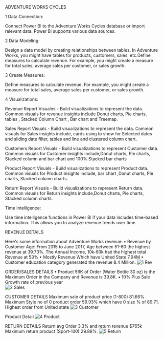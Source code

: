 ADVENTURE WORKS CYCLES

1 Data Connection:

Connect Power BI to the Adventure Works Cycles database or import relevant data. Power BI supports various data sources.

2 Data Modeling:

Design a data model by creating relationships between tables. In Adventure Works, you might have tables for products,
customers, sales, etc.Define measures to calculate revenue. For example, you might create a measure for total sales, 
average sales per customer, or sales growth.

3 Create Measures:

Define measures to calculate revenue. For example, you might create a measure for total sales, average sales per customer, or sales growth.


4 Visualizations:

Revenue Report Visuales - Build visualizations to represent the data. Common visuals for revenue insights include Donut charts, Pie charts, tables , Stacked Column Chart , Bar chart  and Treemap.

Sales Report Visuals - Build visualizations to represent the data. Common visuals for Sales insights include, cards using to show for Selected dates and sliding date filter, tables and line and clustered column chart.

Customers Report Visuals - Build visualizations to represent Customer data. Common visuals for Customer insights include,Donut charts, Pie charts, Stacked column and bar chart and 100% Stacked bar charts

Product Report Visuals - Build visualizations to represent Product data. Common visuals for Product insights include, bar chart ,Donut charts, Pie charts, Stacked column charts.

Return Report Visuals - Build visualizations to represent Return data. Common visuals for Return insights include,Donut charts, Pie charts, Stacked column charts.

Time Intelligence:

Use time intelligence functions in Power BI if your data includes time-based information. This allows you to analyze revenue trends over time.






REVENUE DETAILS

Here's some information about Adventure Works revenue: 
•	Revenue by Customer Age: From 2015 to June 2017, Age between 51-60 the highest revenue at 39.73%. The Annual Income, 
10k-60k had the highest total Revenue at 53%
•	Mostly Revenue Which have United State 7.94M
•	 Customer education category generated the revenue 8.4 Million. 
![1 Rev](https://github.com/Artofnew/Adventure-Work/assets/139541578/d1f538d9-a18f-46eb-81db-65695d5eba31)


ORDER/SALES DETAILS
•	Product 56K of Order (Water Bottle 30 oz) is the Maximum Order in the Company and Revenue is 39.8K.
•	10% Plus Sale Growth rate of previous year  
![2 Sales](https://github.com/Artofnew/Adventure-Work/assets/139541578/8c9822ad-077d-4a87-90ea-b2993712e028)

CUSTOMER DETAILS
Maximum sale of product price (1-800) 81.66%
Maximum Style no of 0 product order 59.93% which have 0 size % of 89.71.
Highest order from United state
![3 Customer](https://github.com/Artofnew/Adventure-Work/assets/139541578/6ed9e24c-db49-4097-a002-15621f8f71e0)


Product Detail 
![4 Product](https://github.com/Artofnew/Adventure-Work/assets/139541578/c1450d37-abff-4598-89cf-05e65c362b79)



RETURN DETAILS
Return avg Order 3.3% and return revenue $765k   Maximum return product (Sport-100) 29.89%.
![5 Return](https://github.com/Artofnew/Adventure-Work/assets/139541578/739f4118-4452-47d4-9662-57217d74212d)




